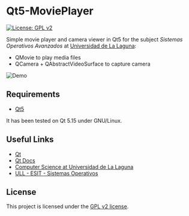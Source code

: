 # Qt5-MoviePlayer

[![License: GPL v2](https://img.shields.io/badge/License-GPL_v2-blue.svg)](https://www.gnu.org/licenses/old-licenses/gpl-2.0.en.html)

Simple movie player and camera viewer in Qt5 for the subject *Sistemas Operativos Avanzados* at [Universidad de La Laguna](https://www.ull.es):

- QMovie to play media files
- QCamera + QAbstractVideoSurface to capture camera

<img alt="Demo" src="docs/demo.gif"/>

## Requirements

- [Qt5](https://qt.io)

It has been tested on Qt 5.15 under GNU/Linux.

## Useful Links

- [Qt](https://www.qt.io)
- [Qt Docs](https://doc.qt.io/qt-5.15)
- [Computer Science at Universidad de La Laguna](https://www.ull.es/grados/ingenieria-informatica)
- [ULL - ESIT - Sistemas Operativos](https://github.com/ull-esit-sistemas-operativos)

## License

This project is licensed under the [GPL v2 license](LICENSE).
